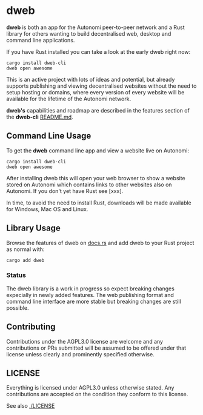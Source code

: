 # dweb
**dweb** is both an app for the Autonomi peer-to-peer network and a Rust library for others wanting to build decentralised web, desktop and command line applications.

If you have Rust installed you can take a look at the early dweb right now:
```
cargo install dweb-cli
dweb open awesome
```

This is an active project with lots of ideas and potential, but already supports publishing and viewing decentralised websites without the need to setup hosting or domains, where every version of every website will be available for the lifetime of the Autonomi network.

**dweb's** capabilities and roadmap are described in the features section of the **dweb-cli** [README.md](https://github.com/happybeing/dweb/tree/main/dweb-cli/README.md#Features).

## Command Line Usage
To get the **dweb** command line app and view a website live on Autonomi:
```
cargo install dweb-cli
dweb open awesome
```
After installing dweb this will open your web browser to show a website stored on Autonomi which contains links to other websites also on Autonomi. If you don't yet have Rust see [xxx].

In time, to avoid the need to install Rust, downloads will be made available for Windows, Mac OS and Linux.

## Library Usage
Browse the features of dweb on [docs.rs](https://docs.rs/dweb/latest/dweb/) and add dweb to your Rust project as normal with:

```
cargo add dweb
```
### Status
The dweb library is a work in progress so expect breaking changes expecially in newly added features. The web publishing format and command line interface are more stable but breaking changes are still possible.

## Contributing
Contributions under the AGPL3.0 license are welcome and any contributions or PRs submitted will be assumed to be offered under that license unless clearly and prominently specified otherwise.

## LICENSE

Everything is licensed under AGPL3.0 unless otherwise stated. Any contributions are accepted on the condition they conform to this license.

See also [./LICENSE](./LICENSE)
